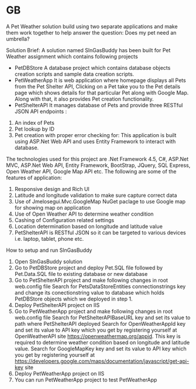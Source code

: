 # GB
A Pet Weather solution build using two separate applications and make them work together to help answer the question: Does my pet need an umbrella?

Solution Brief:
A solution named SlnGasBuddy has been built for Pet Weather assignment which contains following projects 
-	PetDBStore
A database project which contains database objects creation scripts and sample data creation scripts.
-	PetWeatherApp
It is web application where homepage displays all Pets from the Pet Shelter API, Clicking on a Pet take you to the Pet details page which shows details for that particular Pet along with Google Map. Along with that, it also provides Pet creation functionality.
-	PetShelterAPI
It manages database of Pets and provide three RESTful JSON API endpoints :
1. An index of Pets
2. Pet lookup by ID
3. Pet creation with proper error checking for:
This application is built using ASP.Net Web API and uses Entity Framework to interact with database.	 

The technologies used for this project are .Net Framework 4.5, C#, ASP.Net MVC, ASP.Net Web API, Entity Framework, BootStrap, JQuery, SQL Express, Open Weather API, Google Map API etc.
The following are some of the features of application:
1)	Responsive design and Rich UI
2)	Latitude and longitude validation to make sure capture correct data
3)	Use of Jmelosegui.Mvc.GoogleMap NuGet paclage to use Google map for showing map on application
4)	Use of Open Weather API to determine weather condition
5)	Cashing of Configuration related settings
6)	Location determination based on longitude and latitude value
7)	PetShelterAPI is RESTful JSON so it can be targeted to various devices i.e. laptop, tablet, phone etc.

How to setup and run SlnGasBuddy
1)	Open SlnGasBuddy solution 
2)	Go to PetDBStore project and deploy Pet.SQL file followed by Pet.Data.SQL file to existing database or new database
3)	Go to PetShelterAPI project and make following changes in root web.config file
Search for PetsDataStoreEntities connectionstrings key and change its conectionstring value to database which holds PetDBStore objects which we deployed in step 1.
4)	Deploy PetShelterAPI project on IIS 
5)	Go to PetWeatherApp project and make following changes in root web.config file
Search for PetShelterAPIBaseURL key and set its value to path where PetShelterAPI deployed
Search for OpenWeatherAppId key and set its value to API key which you get by registering yourself at OpenWeatherAPI site https://openweathermap.org/appid.
This key is required to determine weather condition based on longitude and latitude value.
Search for GoogleMapKey key and set its value to API key which you get by registering yourself at https://developers.google.com/maps/documentation/javascript/get-api-key  site
6)	Deploy PetWeatherApp project on IIS 
7)	You can run PetWeatherApp project to test PetWeatherApp
